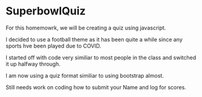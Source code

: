 # SuperbowlQuiz

For this homemowrk, we will be creating a quiz using javascript.

I decided to use a football theme as it has been quite a while since any sports hve been played due to COVID.

I started off with code very similiar to most people in the class and switched it up halfway through.

I am now using a quiz format similiar to using bootstrap almost.

Still needs work on coding how to submit your Name and log for scores.